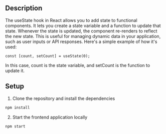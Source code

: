 ## Description
The useState hook in React allows you to add state to functional components. It lets you create a state variable and a function to update that state. Whenever the state is updated, the component re-renders to reflect the new state. This is useful for managing dynamic data in your application, such as user inputs or API responses. Here's a simple example of how it's used:

```
const [count, setCount] = useState(0); 
```

In this case, count is the state variable, and setCount is the function to update it.

## Setup

1. Clone the repository and install the dependencies
```bash
npm install
```
2. Start the frontend application locally
```bash
npm start
```